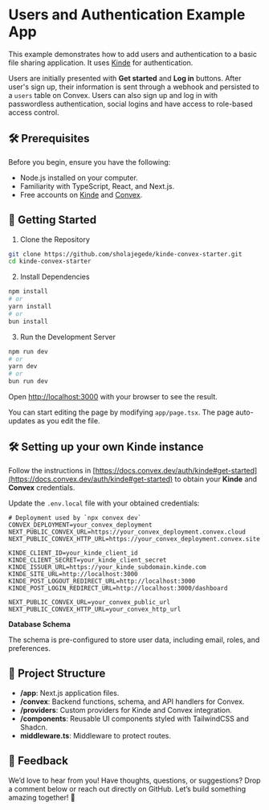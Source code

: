 # Users and Authentication Example App
This example demonstrates how to add users and authentication to a basic file sharing application. It uses [Kinde](https://kinde.com) for authentication.

Users are initially presented with **Get started** and **Log in** buttons. After user's sign up, their information is sent through a webhook and persisted to a `users` table on Convex. Users can also sign up and log in with passwordless authentication, social logins and have access to role-based access control.

## 🛠️ Prerequisites
Before you begin, ensure you have the following:
- Node.js installed on your computer.
- Familiarity with TypeScript, React, and Next.js.
- Free accounts on [Kinde](https://kinde.com) and [Convex](https://www.convex.dev).

## 🔧 Getting Started
1. Clone the Repository
```bash
git clone https://github.com/sholajegede/kinde-convex-starter.git
cd kinde-convex-starter
```
2. Install Dependencies
```bash
npm install
# or
yarn install
# or
bun install
```
3. Run the Development Server
```bash
npm run dev
# or
yarn dev
# or
bun run dev
```
Open [http://localhost:3000](http://localhost:3000) with your browser to see the result.

You can start editing the page by modifying `app/page.tsx`. The page auto-updates as you edit the file.

## 🛠️ Setting up your own Kinde instance
Follow the instructions in [https://docs.convex.dev/auth/kinde#get-started](https://docs.convex.dev/auth/kinde#get-started) to obtain your **Kinde** and **Convex** credentials.

Update the `.env.local` file with your obtained credentials:
```
# Deployment used by `npx convex dev`
CONVEX_DEPLOYMENT=your_convex_deployment
NEXT_PUBLIC_CONVEX_URL=https://your_convex_deployment.convex.cloud
NEXT_PUBLIC_CONVEX_HTTP_URL=https://your_convex_deployment.convex.site

KINDE_CLIENT_ID=your_kinde_client_id
KINDE_CLIENT_SECRET=your_kinde_client_secret
KINDE_ISSUER_URL=https://your_kinde_subdomain.kinde.com
KINDE_SITE_URL=http://localhost:3000
KINDE_POST_LOGOUT_REDIRECT_URL=http://localhost:3000
KINDE_POST_LOGIN_REDIRECT_URL=http://localhost:3000/dashboard

NEXT_PUBLIC_CONVEX_URL=your_convex_public_url
NEXT_PUBLIC_CONVEX_HTTP_URL=your_convex_http_url
```
**Database Schema**

The schema is pre-configured to store user data, including email, roles, and preferences.

## 📂 Project Structure
- **/app**: Next.js application files.
- **/convex**: Backend functions, schema, and API handlers for Convex.
- **/providers**: Custom providers for Kinde and Convex integration.
- **/components**: Reusable UI components styled with TailwindCSS and Shadcn.
- **middleware.ts**: Middleware to protect routes.

## 💬 Feedback
We’d love to hear from you!
Have thoughts, questions, or suggestions? Drop a comment below or reach out directly on GitHub. Let’s build something amazing together! 🚀


